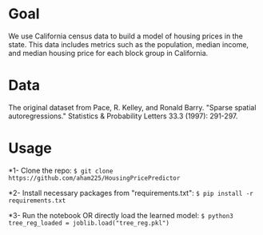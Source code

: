 # Goal
We use California census data to build a model of housing prices in the state. This data includes metrics such as the population, median income, and median housing price for each block group in California.

# Data
The original dataset from Pace, R. Kelley, and Ronald Barry. "Sparse spatial autoregressions." Statistics & Probability Letters 33.3 (1997): 291-297.

# Usage

*1- Clone the repo: ``` $ git clone https://github.com/aham225/HousingPricePredictor ```

*2- Install necessary packages from "requirements.txt": ```$ pip install -r requirements.txt```

*3- Run the notebook OR directly load the learned model: ```$ python3 tree_reg_loaded = joblib.load("tree_reg.pkl")```

